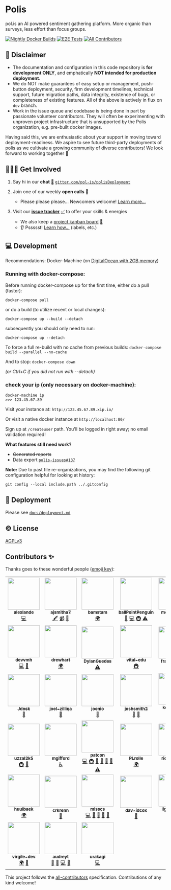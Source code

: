 # Polis
pol.is an AI powered sentiment gathering platform. More organic than surveys, less effort than focus groups.

<!-- Changes to badge text in URLs below, require changes to "name" value in .github/workflows/*.yml -->
[![Nightly Docker Builds](https://github.com/pol-is/polisServer/workflows/Nightly%20Docker%20Builds/badge.svg)][nightlies]
[![E2E Tests](https://github.com/pol-is/polisServer/workflows/E2E%20Tests/badge.svg)][e2e-tests]
[![All Contributors](https://img.shields.io/badge/all_contributors-37-orange.svg?style=flat-square)](#contributors-)

   [nightlies]: https://hub.docker.com/u/polisdemo
   [e2e-tests]: https://github.com/pol-is/polisServer/actions?query=workflow%3A%22E2E+Tests%22

## :construction: Disclaimer

- The documentation and configuration in this code repository is **for development ONLY**,
and emphatically **NOT intended for production deployment**.
- We do NOT make guarantees of easy setup or management, push-button deployment, security,
firm development timelines, technical support, future migration paths, data integrity,
existence of bugs, or completeness of existing features.
All of the above is actively in flux on `dev` branch.
- Work in the issue queue and codebase is being done in part by passionate volunteer contributors.
They will often be experimenting with unproven project infrastructure that is unsupported by the Polis organization,
e.g. pre-built docker images.

Having said this, we are enthusiastic about your support in moving toward deployment-readiness.
We aspire to see future third-party deployments of polis as we cultivate a growing community of diverse contributors!
We look forward to working together :tada:

## 🙋🏾‍♀️ Get Involved

1. Say hi in our **chat** [:speech_balloon:][chat] [`gitter.com/pol-is/polisDeployment`][chat]
2. Join one of our weekly **open calls** :microphone:
    - Please please please... Newcomers welcome! [Learn more...][calls-about]
3. Visit our [**issue tracker**][issues] [:white_check_mark:][issues] to offer your skills & energies
    - We also keep a [project kanban board][board] [:checkered_flag:][board]
    - :ear: Pssssst! [Learn how...][contributing] (labels, etc.)

   [chat]: https://gitter.im/pol-is/polisDeployment
   [calls-about]: /CONTRIBUTING.md#telephone_receiver-open-calls
   [issues]: https://github.com/pol-is/polisServer/issues
   [board]: https://github.com/orgs/pol-is/projects/1
   [contributing]: /CONTRIBUTING.md#how-we-work

## 💻 Development

Recommendations: Docker-Machine (on [DigitalOcean with 2GB memory][do-tut])

   [do-tut]: https://www.digitalocean.com/community/tutorials/how-to-provision-and-manage-remote-docker-hosts-with-docker-machine-on-ubuntu-16-04


### Running with docker-compose:

Before running docker-compose up for the first time,
either do a pull (faster):

`docker-compose pull`

or do a build (to utilize recent or local changes):

`docker-compose up --build --detach`

subsequently you should only need to run:

`docker-compose up --detach`

To force a full re-build with no cache from previous builds:
`docker-compose build --parallel --no-cache`

And to stop:
`docker-compose down`

_(or Ctrl+C if you did not run with --detach)_

### check your ip (only necessary on docker-machine):
```
docker-machine ip
>>> 123.45.67.89
```

Visit your instance at: `http://123.45.67.89.xip.io/`

Or visit a native docker instance at `http://localhost:80/`

Sign up at `/createuser` path. You'll be logged in right away; no email validation required!

**What features still need work?**
- ~~Generated reports~~
- Data export [`polis-issues#137`](https://github.com/pol-is/polis-issues/issues/137)

**Note:** Due to past file re-organizations, you may find the following git configuration helpful for looking at history:

```
git config --local include.path ../.gitconfig
```

## 🚀 Deployment

Please see [`docs/deployment.md`](/docs/deployment.md)

## ©️  License

[AGPLv3](/LICENSE)

## Contributors ✨

Thanks goes to these wonderful people ([emoji key](https://allcontributors.org/docs/en/emoji-key)):

<!-- ALL-CONTRIBUTORS-LIST:START - Do not remove or modify this section -->
<!-- prettier-ignore-start -->
<!-- markdownlint-disable -->
<table>
  <tr>
    <td align="center"><a href='https://github.com/alexlande'><img src='https://avatars0.githubusercontent.com/u/808159?v=4' width='100px;' alt=''/><br /><sub><b>alexlande</b></sub></a><br /><a href="https://github.com/search?q=author:alexlande+repo:pol-is/polisServer+repo:pol-is/polis-documentation&type=Commits" title="Code">💻</a></td>
    <td align="center"><a href='https://github.com/ajsmitha7'><img src='https://avatars3.githubusercontent.com/u/8118319?v=4' width='100px;' alt=''/><br /><sub><b>ajsmitha7</b></sub></a><br /><a href="#content-ajsmitha7" title="Content">🖋</a> <a href="#video-ajsmitha7" title="Videos">📹</a> <a href="https://github.com/search?q=involves:ajsmitha7+org:pol-is&type=Issues" title="Bug reports">🐛</a></td>
    <td align="center"><a href='https://github.com/bamstam'><img src='https://avatars3.githubusercontent.com/u/9203888?v=4' width='100px;' alt=''/><br /><sub><b>bamstam</b></sub></a><br /><a href="#translation-bamstam" title="Translation">🌍</a></td>
    <td align="center"><a href='https://github.com/ballPointPenguin'><img src='https://avatars0.githubusercontent.com/u/35609?v=4' width='100px;' alt=''/><br /><sub><b>ballPointPenguin</b></sub></a><br /><a href="https://github.com/pol-is/polisServer/pulls?q=is%3Apr+reviewed-by%3AballPointPenguin" title="Reviewed Pull Requests">👀</a> <a href="https://github.com/search?q=author:ballPointPenguin+repo:pol-is/polisServer+repo:pol-is/polis-documentation&type=Commits" title="Code">💻</a> <a href="#infra-ballPointPenguin" title="Infrastructure (Hosting, Build-Tools, etc)">🚇</a> <a href="https://github.com/pol-is/polisServer/commits?author=ballPointPenguin" title="Tests">⚠️</a></td>
    <td align="center"><a href='https://github.com/metasoarous'><img src='https://avatars3.githubusercontent.com/u/88556?v=4' width='100px;' alt=''/><br /><sub><b>metasoarous</b></sub></a><br /><a href="https://github.com/search?q=author:metasoarous+repo:pol-is/polisServer+repo:pol-is/polis-documentation&type=Commits" title="Code">💻</a></td>
    <td align="center"><a href='https://github.com/colinmegill'><img src='https://avatars3.githubusercontent.com/u/1770265?v=4' width='100px;' alt=''/><br /><sub><b>colinmegill</b></sub></a><br /><a href="https://github.com/search?q=author:colinmegill+repo:pol-is/polisServer+repo:pol-is/polis-documentation&type=Commits" title="Code">💻</a> <a href="#fundingFinding-colinmegill" title="Funding Finding">🔍</a> <a href="#talk-colinmegill" title="Talks">📢</a> <a href="#business-colinmegill" title="Business development">💼</a></td>
    <td align="center"><a href='https://github.com/DZNarayanan'><img src='https://avatars3.githubusercontent.com/u/17834398?v=4' width='100px;' alt=''/><br /><sub><b>DZNarayanan</b></sub></a><br /><a href="#talk-DZNarayanan" title="Talks">📢</a> <a href="#blog-DZNarayanan" title="Blogposts">📝</a></td>
  </tr>
  <tr>
    <td align="center"><a href='https://github.com/devvmh'><img src='https://avatars3.githubusercontent.com/u/1393708?v=4' width='100px;' alt=''/><br /><sub><b>devvmh</b></sub></a><br /><a href="https://github.com/search?q=author:devvmh+repo:pol-is/polisServer+repo:pol-is/polis-documentation&type=Commits" title="Code">💻</a> <a href="https://github.com/search?q=author:devvmh+repo:pol-is/polisServer+repo:pol-is/polis-documentation&type=Commits" title="Documentation">📖</a></td>
    <td align="center"><a href='https://github.com/drewhart'><img src='https://avatars0.githubusercontent.com/u/6105510?v=4' width='100px;' alt=''/><br /><sub><b>drewhart</b></sub></a><br /><a href="#translation-drewhart" title="Translation">🌍</a></td>
    <td align="center"><a href='https://github.com/DylanGuedes'><img src='https://avatars3.githubusercontent.com/u/7079397?v=4' width='100px;' alt=''/><br /><sub><b>DylanGuedes</b></sub></a><br /><a href="https://github.com/pol-is/polisServer/commits?author=DylanGuedes" title="Tests">⚠️</a></td>
    <td align="center"><a href='https://github.com/vital-edu'><img src='https://avatars0.githubusercontent.com/u/5282301?v=4' width='100px;' alt=''/><br /><sub><b>vital-edu</b></sub></a><br /><a href="#infra-vital-edu" title="Infrastructure (Hosting, Build-Tools, etc)">🚇</a></td>
    <td align="center"><a href='https://github.com/fractalcactus'><img src='https://avatars2.githubusercontent.com/u/8527715?v=4' width='100px;' alt=''/><br /><sub><b>fractalcactus</b></sub></a><br /><a href="https://github.com/search?q=author:fractalcactus+repo:pol-is/polisServer+repo:pol-is/polis-documentation&type=Commits" title="Documentation">📖</a></td>
    <td align="center"><a href='https://github.com/heatherm'><img src='https://avatars2.githubusercontent.com/u/416681?v=4' width='100px;' alt=''/><br /><sub><b>heatherm</b></sub></a><br /><a href="https://github.com/search?q=author:heatherm+repo:pol-is/polisServer+repo:pol-is/polis-documentation&type=Commits" title="Documentation">📖</a></td>
    <td align="center"><a href='https://github.com/Herman-Wu'><img src='https://avatars3.githubusercontent.com/u/10748637?v=4' width='100px;' alt=''/><br /><sub><b>Herman-Wu</b></sub></a><br /><a href="https://github.com/search?q=involves:Herman-Wu+org:pol-is&type=Issues" title="Bug reports">🐛</a></td>
  </tr>
  <tr>
    <td align="center"><a href='https://github.com/Jdesk'><img src='https://avatars1.githubusercontent.com/u/9715064?v=4' width='100px;' alt=''/><br /><sub><b>Jdesk</b></sub></a><br /><a href="https://github.com/search?q=involves:Jdesk+org:pol-is&type=Issues" title="Bug reports">🐛</a></td>
    <td align="center"><a href='https://github.com/joel-zilliqa'><img src='https://avatars0.githubusercontent.com/u/56012934?v=4' width='100px;' alt=''/><br /><sub><b>joel-zilliqa</b></sub></a><br /><a href="https://github.com/search?q=involves:joel-zilliqa+org:pol-is&type=Issues" title="Bug reports">🐛</a></td>
    <td align="center"><a href='https://github.com/joenio'><img src='https://avatars0.githubusercontent.com/u/44172?v=4' width='100px;' alt=''/><br /><sub><b>joenio</b></sub></a><br /><a href="https://github.com/search?q=author:joenio+repo:pol-is/polisServer+repo:pol-is/polis-documentation&type=Commits" title="Documentation">📖</a></td>
    <td align="center"><a href='https://github.com/joshsmith2'><img src='https://avatars3.githubusercontent.com/u/3437989?v=4' width='100px;' alt=''/><br /><sub><b>joshsmith2</b></sub></a><br /><a href="https://github.com/search?q=author:joshsmith2+repo:pol-is/polisServer+repo:pol-is/polis-documentation&type=Commits" title="Documentation">📖</a> <a href="https://github.com/search?q=involves:joshsmith2+org:pol-is&type=Issues" title="Bug reports">🐛</a></td>
    <td align="center"><a href='https://github.com/kenwheeler'><img src='https://avatars2.githubusercontent.com/u/286616?v=4' width='100px;' alt=''/><br /><sub><b>kenwheeler</b></sub></a><br /><a href="https://github.com/search?q=author:kenwheeler+repo:pol-is/polisServer+repo:pol-is/polis-documentation&type=Commits" title="Code">💻</a></td>
    <td align="center"><a href='https://github.com/kennyrowe'><img src='https://avatars3.githubusercontent.com/u/6291612?v=4' width='100px;' alt=''/><br /><sub><b>kennyrowe</b></sub></a><br /><a href="https://github.com/search?q=involves:kennyrowe+org:pol-is&type=Issues" title="Bug reports">🐛</a></td>
    <td align="center"><a href='https://github.com/ebarry'><img src='https://avatars1.githubusercontent.com/u/161439?v=4' width='100px;' alt=''/><br /><sub><b>ebarry</b></sub></a><br /><a href="#talk-ebarry" title="Talks">📢</a> <a href="#blog-ebarry" title="Blogposts">📝</a></td>
  </tr>
  <tr>
    <td align="center"><a href='https://github.com/uzzal2k5'><img src='https://avatars0.githubusercontent.com/u/5254162?v=4' width='100px;' alt=''/><br /><sub><b>uzzal2k5</b></sub></a><br /><a href="#infra-uzzal2k5" title="Infrastructure (Hosting, Build-Tools, etc)">🚇</a> <a href="#question-uzzal2k5" title="Answering Questions">💬</a></td>
    <td align="center"><a href='https://github.com/mgifford'><img src='https://avatars0.githubusercontent.com/u/116832?v=4' width='100px;' alt=''/><br /><sub><b>mgifford</b></sub></a><br /><a href="#a11y-mgifford" title="Accessibility">️️️️♿️</a></td>
    <td align="center"><a href='https://github.com/patcon'><img src='https://avatars2.githubusercontent.com/u/305339?v=4' width='100px;' alt=''/><br /><sub><b>patcon</b></sub></a><br /><a href="https://github.com/search?q=author:patcon+repo:pol-is/polisServer+repo:pol-is/polis-documentation&type=Commits" title="Code">💻</a> <a href="#infra-patcon" title="Infrastructure (Hosting, Build-Tools, etc)">🚇</a> <a href="#talk-patcon" title="Talks">📢</a> <a href="https://github.com/pol-is/polisServer/pulls?q=is%3Apr+reviewed-by%3Apatcon" title="Reviewed Pull Requests">👀</a> <a href="#maintenance-patcon" title="Maintenance">🚧</a> <a href="#projectManagement-patcon" title="Project Management">📆</a> <a href="https://github.com/pol-is/polisServer/commits?author=patcon" title="Tests">⚠️</a></td>
    <td align="center"><a href='https://github.com/PLrolle'><img src='https://avatars3.githubusercontent.com/u/12126587?v=4' width='100px;' alt=''/><br /><sub><b>PLrolle</b></sub></a><br /><a href="#translation-PLrolle" title="Translation">🌍</a></td>
    <td align="center"><a href='https://github.com/ricardopoppi'><img src='https://avatars3.githubusercontent.com/u/1162183?v=4' width='100px;' alt=''/><br /><sub><b>ricardopoppi</b></sub></a><br /><a href="#translation-ricardopoppi" title="Translation">🌍</a></td>
    <td align="center"><a href='https://github.com/rohanrichards'><img src='https://avatars2.githubusercontent.com/u/16222002?v=4' width='100px;' alt=''/><br /><sub><b>rohanrichards</b></sub></a><br /><a href="#infra-rohanrichards" title="Infrastructure (Hosting, Build-Tools, etc)">🚇</a> <a href="https://github.com/search?q=involves:rohanrichards+org:pol-is&type=Issues" title="Bug reports">🐛</a></td>
    <td align="center"><a href='https://github.com/tallysmartins'><img src='https://avatars3.githubusercontent.com/u/3032943?v=4' width='100px;' alt=''/><br /><sub><b>tallysmartins</b></sub></a><br /><a href="https://github.com/search?q=involves:tallysmartins+org:pol-is&type=Issues" title="Bug reports">🐛</a></td>
  </tr>
  <tr>
    <td align="center"><a href='https://github.com/huulbaek'><img src='https://avatars0.githubusercontent.com/u/1862741?v=4' width='100px;' alt=''/><br /><sub><b>huulbaek</b></sub></a><br /><a href="#translation-huulbaek" title="Translation">🌍</a></td>
    <td align="center"><a href='https://github.com/crkrenn'><img src='https://avatars2.githubusercontent.com/u/6069975?v=4' width='100px;' alt=''/><br /><sub><b>crkrenn</b></sub></a><br /><a href="https://github.com/pol-is/polisServer/pulls?q=is%3Apr+reviewed-by%3Acrkrenn" title="Reviewed Pull Requests">👀</a></td>
    <td align="center"><a href='https://github.com/misscs'><img src='https://avatars1.githubusercontent.com/u/51812?v=4' width='100px;' alt=''/><br /><sub><b>misscs</b></sub></a><br /><a href="https://github.com/search?q=author:misscs+repo:pol-is/polisServer+repo:pol-is/polis-documentation&type=Commits" title="Code">💻</a> <a href="https://github.com/search?q=author:misscs+repo:pol-is/polisServer+repo:pol-is/polis-documentation&type=Commits" title="Documentation">📖</a> <a href="#design-misscs" title="Design">🎨</a> <a href="#talk-misscs" title="Talks">📢</a> <a href="#projectManagement-misscs" title="Project Management">📆</a></td>
    <td align="center"><a href='https://github.com/dav-idcox'><img src='https://avatars1.githubusercontent.com/u/10424822?v=4' width='100px;' alt=''/><br /><sub><b>dav-idcox</b></sub></a><br /><a href="https://github.com/search?q=author:dav-idcox+repo:pol-is/polisServer+repo:pol-is/polis-documentation&type=Commits" title="Documentation">📖</a></td>
    <td align="center"><a href='https://github.com/light24bulbs'><img src='https://avatars2.githubusercontent.com/u/581906?v=4' width='100px;' alt=''/><br /><sub><b>light24bulbs</b></sub></a><br /><a href="https://github.com/search?q=author:light24bulbs+repo:pol-is/polisServer+repo:pol-is/polis-documentation&type=Commits" title="Code">💻</a></td>
    <td align="center"><a href='https://github.com/mbjorkegren'><img src='https://avatars3.githubusercontent.com/u/2016166?v=4' width='100px;' alt=''/><br /><sub><b>mbjorkegren</b></sub></a><br /><a href="https://github.com/search?q=author:mbjorkegren+repo:pol-is/polisServer+repo:pol-is/polis-documentation&type=Commits" title="Code">💻</a> <a href="#question-mbjorkegren" title="Answering Questions">💬</a></td>
    <td align="center"><a href='https://github.com/sk44p'><img src='https://avatars1.githubusercontent.com/u/36816860?v=4' width='100px;' alt=''/><br /><sub><b>sk44p</b></sub></a><br /><a href="https://github.com/search?q=involves:sk44p+org:pol-is&type=Issues" title="Bug reports">🐛</a></td>
  </tr>
  <tr>
    <td align="center"><a href='https://github.com/virgile-dev'><img src='https://avatars0.githubusercontent.com/u/11473995?v=4' width='100px;' alt=''/><br /><sub><b>virgile-dev</b></sub></a><br /><a href="#translation-virgile-dev" title="Translation">🌍</a> <a href="https://github.com/search?q=involves:virgile-dev+org:pol-is&type=Issues" title="Bug reports">🐛</a></td>
    <td align="center"><a href='https://github.com/audreyt'><img src='https://avatars1.githubusercontent.com/u/20723?v=4' width='100px;' alt=''/><br /><sub><b>audreyt</b></sub></a><br /><a href="https://github.com/search?q=involves:audreyt+org:pol-is&type=Issues" title="Bug reports">🐛</a> <a href="#blog-audreyt" title="Blogposts">📝</a> <a href="https://github.com/search?q=author:audreyt+repo:pol-is/polisServer+repo:pol-is/polis-documentation&type=Commits" title="Code">💻</a> <a href="#talk-audreyt" title="Talks">📢</a></td>
    <td align="center"><a href='https://github.com/urakagi'><img src='https://avatars3.githubusercontent.com/u/2368060?v=4' width='100px;' alt=''/><br /><sub><b>urakagi</b></sub></a><br /><a href="https://github.com/search?q=author:urakagi+repo:pol-is/polisServer+repo:pol-is/polis-documentation&type=Commits" title="Code">💻</a></td>
  </tr>
</table>

<!-- markdownlint-enable -->
<!-- prettier-ignore-end -->
<!-- ALL-CONTRIBUTORS-LIST:END -->

This project follows the [all-contributors](https://github.com/all-contributors/all-contributors) specification. Contributions of any kind welcome!
